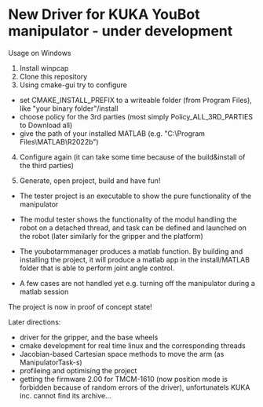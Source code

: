 # New Driver for KUKA YouBot manipulator - under development

Usage on Windows

1. Install winpcap
2. Clone this repository
3. Using cmake-gui try to configure
- set CMAKE\_INSTALL_PREFIX to a writeable folder (from Program Files), like "your binary folder"/install
- choose policy for the 3rd parties (most simply Policy\_ALL\_3RD\_PARTIES to Download all)
- give the path of your installed MATLAB (e.g. "C:\Program Files\MATLAB\R2022b")

4. Configure again (it can take some time because of the build&install of the third parties)

5. Generate, open project, build and have fun!

- The tester project is an executable to show the pure functionality of the manipulator
- The modul tester shows the functionality of the modul handling the robot on a detached thread, and task can be defined and launched on the robot
(later similarly for the gripper and the platform)

- The youbotarmmanager produces a matlab function. By building and installing the project, it will produce a matlab app in the install/MATLAB folder
that is able to perform joint angle control. 

- A few cases are not handled yet e.g. turning off the manipulator during a matlab session

The project is now in proof of concept state!

Later directions:

- driver for the gripper, and the base wheels
- cmake development for real time linux and the corresponding threads
- Jacobian-based Cartesian space methods to move the arm (as ManipulatorTask-s)
- profileing and optimising the project
- getting the firmware 2.00 for TMCM-1610 (now position mode is forbidden because of random errors of the driver), unfortunatels KUKA inc. cannot find its archive...